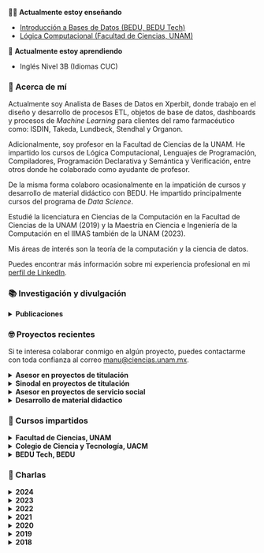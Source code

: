 👨‍🏫 **Actualmente estoy enseñando**

- [Introducción a Bases de Datos (BEDU, BEDU Tech)](https://github.com/beduExpert/Introduccion-a-Bases-de-Datos-2024)
- [Lógica Computacional (Facultad de Ciencias, UNAM)](https://www.fciencias.unam.mx/docencia/horarios/presentacion/352333)

🧐 **Actualmente estoy aprendiendo**

- Inglés Nivel 3B (Idiomas CUC)

### 🌿 Acerca de mí 

Actualmente soy Analista de Bases de Datos en Xperbit, donde trabajo en el diseño y desarrollo de procesos ETL, objetos de base de datos, dashboards y procesos de *Machine Learning* para clientes del ramo farmacéutico como: ISDIN, Takeda, Lundbeck, Stendhal y Organon.

Adicionalmente, soy profesor en la Facultad de Ciencias de la UNAM. He impartido los cursos de Lógica Computacional, Lenguajes de Programación, Compiladores, Programación Declarativa y Semántica y Verificación, entre otros donde he colaborado como ayudante de profesor. 

De la misma forma colaboro ocasionalmente en la impatición de cursos y desarrollo de material didáctico con BEDU. He impartido principalmente cursos del programa de *Data Science*.

Estudié la licenciatura en Ciencias de la Computación en la Facultad de Ciencias de la UNAM (2019) y la Maestría en Ciencia e Ingeniería de la Computación en el IIMAS también de la UNAM (2023).

Mis áreas de interés son la teoría de la computación y la ciencia de datos.

Puedes encontrar más información sobre mi experiencia profesional en mi [perfil de LinkedIn](https://www.linkedin.com/in/manumsr/).

### 📚 Investigación y divulgación

<details><summary><b>Publicaciones</b></summary>

- *Seguridad de Sistemas de Tipos vía Verificación de Modelos*   
  Proyecto de obtención de grado de maestría (Ciencia e Ingeniería de la Computación, 2023)   
  Dirigido por el Dr. Favio E. Miranda Perea y el Dr. David A. Rosenblueth Laguette

- *Manual de Prácticas para la Asignatura de Programación Declarativa*   
  Proyecto de titulación de licenciatura (Ciencias de la Computación, 2019)   
  Dirigido por la Dra. Karla Ramírez Pulido

- *Leetris: Un videojuego de apoyo al desarrollo de habilidades de comprensión de lecturaLeetris: Un videojuego de apoyo al desarrollo de habilidades de comprensión de lectura*   
  MexIHC 2016 · 1 ene. 2016

</details>

### 🤓 Proyectos recientes

Si te interesa colaborar conmigo en algún proyecto, puedes contactarme con toda confianza al correo [manu@ciencias.unam.mx](mailto:manu@ciencias.unam.mx).

<details><summary><b>Asesor en proyectos de titulación</b></summary>

- Luis Fernando Loyola Cruz (Licenciatura en Ciencias de la Computación)  
  *Manual de Prácticas para la asignatura de Lógica Computacional*
  
</details>

<details><summary><b>Sinodal en proyectos de titulación</b></summary>

- Andrés Luisos Barbosa Carranza (Licenciatura en Ciencias de la Computación)   
  *Registro, Modificación y Auditorías en el Sistema de Control Escolar para Cursos y Diplomados (SICECD)*

</details>

<details><summary><b>Asesor en proyectos de servicio social</b></summary>

- Luis Fernando Loyola Cruz (Licenciatura en Ciencias de la Computación)  
  *Apoyo a la docencia: Ayudante del curso de Programación Declarativa*

 </details>

<details><summary><b>Desarrollo de material didactico</b></summary>

- Diseño del curso Introducción a Bases de Datos (Programa 2024)
  *BEDU*

- Diseño del curso Bedu Open: SQL para principiantes (Programa 2021)   
  *BEDU*

- Diseño del curso Bedu Open: Introducción a terminal Linux (Programa 2021)   
  *BEDU*

- Diseño del curso Introducción a Bases de Datos (Programa 2020)   
  *BEDU*
  
</details>

### 🧩 Cursos impartidos

<details><summary><b>Facultad de Ciencias, UNAM</b></summary>

- Lógica Computacional
- Lenguajes de Programación
- Compiladores
- Programación Declarativa
- Semántica y Verificación
- Introducción a la Programación Funcional (Extracurricular)
- Introducción a la Ciencia de Datos con Python (Extracurricular)

</details>

<details><summary><b>Colegio de Ciencia y Tecnología, UACM</b></summary>

- Introducción a la Programación
- Matemáticas Discretas
- Introducción a la Ingeniería de Software
- Programación Orientada a Objetos
- Estructura de Datos
- Teoría de la Computación
- Lenguajes de Programación
- Computación Móvil

</details>

<details><summary><b>BEDU Tech, BEDU</b></summary>

- Introducción a Bases de Datos
- Procesamiento de Datos con Python
- Análisis de Datos con Python
- Machine Learning
- Programación con Python
- Java Backend Básico
- Inteligencia Artificial Generativa
- Inteligencia Artificial Generativa para el Análisis de Datos

</details>

### 🙌 Charlas

<details><summary><b>2024</b></summary>

- Ciencia de Datos: Aplicaciones en Economía   
  UAEH, México, mar. 2024

</details>

<details><summary><b>2023</b></summary>

- Machine Learning con Python: Aprendizaje no supervisado   
  UACM 11vo simposio de Ingeniería, México, oct. 2023

</details>

<details><summary><b>2022</b></summary>

- Sesgos en el tratamiento de datos   
  Bedu Workshops, México, may. 2022

- Desarrollo de Software para la creación de productos digitales   
  BEDU/TecMilenio. Charla informativa, México, abr. 2022

- Los datos detrás de tu date   
  BEDU Live, México, feb. 2022

</details>

<details><summary><b>2021</b></summary>

- Machine Learning: El camino hacia la inteligencia artificial   
  BEDU Workshops, México, oct. 2021

- Análisis de Datos para Perfiles no Tecnológicos   
  BEDU Live, México, ago. 2021

- Introducción al Sistema de Tipos de Haskell   
  Lambdada Online, Tercera Edición, México, feb. 2021

</details>

<details><summary><b>2020</b></summary>

- Orígenes de la Programación Funcional   
  Lambdada Online, Primera Edición, México, oct. 2020

</details>

<details><summary><b>2019</b></summary>

- Ciencias de la Computación en la Industria   
  Actividades de Bienvenida a la Generación 2020, Facultad de Ciencias UNAM, CDMX, México, jul. 2019

- El bullying hacia la comunidad LGBT+   
  Primera semana de la Equidad en la Facultad de Ciencias, Facultad de Ciencias UNAM, CDMX, México, abr. 2019

- ¿Qué son las ciencias de la computación?
  Jornada de Orientación Vocacional 2019, Facultad de Ciencias UNAM, CDMX, México, mar. 2019

</details>

<details><summary><b>2018</b></summary>

- Datos infinitos con el mínimo esfuerzo   
  IX Aquelarre Matemático, Facultad de Ciencias UNAM, CDMX, México, oct. 2018

</details>

